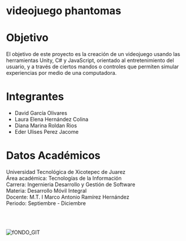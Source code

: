 # videojuego phantomas

# Objetivo 

El objetivo de este proyecto es la creación de un videojuego usando las herramientas Unity, C# y JavaScript, orientado al entretenimiento del usuario, y a través de ciertos mandos o controles que permiten simular experiencias por medio de una computadora.



# Integrantes

- David García Olivares
- Laura Elena Hernández Colina
- Diana Marina Roldan Rios
- Eder Ulises Perez Jacome

# Datos Académicos
Universidad Tecnológica de Xicotepec de Juarez
<br/>
Área académica: Tecnologías de la Información
<br/>
Carrera: Ingernieria Desarrollo y Gestión de Software
<br/>
Materia: Desarrollo Móvil Integral
<br/>
Docente: M.T. I Marco Antonio Ramírez Hernández
<br/>
Periodo: Septiembre - Diciembre

<br/>
<br/>

![fONDO_GIT](https://user-images.githubusercontent.com/88748978/196844512-67e6859d-bbe4-40b8-85d6-fc6546c42719.png)




